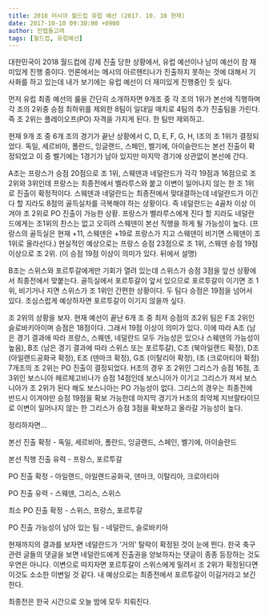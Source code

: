 ```yaml
---
title: 2018 러시아 월드컵 유럽 예선 (2017. 10. 10 현재)
date: 2017-10-10 09:30:00 +0900
author: 만렙돌고래
tags: [월드컵, 유럽예선]
---
```


대한민국이 2018 월드컵에 강제 진출 당한 상황에서, 유럽 예선이나 남미 예선이 참 재미있게 진행 중이다. 언론에서는 메시의 아르헨티나가 진출하지 못하는 것에 대해서 기사화를 하고 있는데 내가 보기에는 유럽 예선이 더 재미있게 진행중인 듯 싶다.

먼저 유럽 최종 예선의 룰을 간단히 소개하자면 9개조 중 각 조의 1위가 본선에 직행하며 각 조의 2위중 승점 최하위를 제외한 8팀이 일대일 매치로 4팀의 추가 진출팀을 가린다. 즉 조 2위는 플레이오프(PO) 자격을 가지게 된다. 한 팀만 제외하고.

현재 9개 조 중 6개 조의 경기가 끝난 상황에서 C, D, E, F, G, H, I조의 조 1위가 결정되었다. 독일, 세르비아, 폴란드, 잉글랜드, 스페인, 벨기에, 아이슬란드는 본선 진출이 확정되었고 이 중 벨기에는 1경기가 남아 있지만 마지막 경기에 상관없이 본선에 간다.

A조는 프랑스가 승점 20점으로 조 1위, 스웨덴과 네덜란드가 각각 19점과 16점으로 조 2위와 3위인데 프랑스는 최종전에서 벨라루스와 붙고 이변이 일어나지 않는 한 조 1위로 진출이 확정적이다. 스웨덴과 네덜란드는 최종전에서 맞대결하는데 네덜란드가 이긴다 할 지라도 8점의 골득실차를 극복해야 하는 상황이다. 즉 네덜란드는 4골차 이상 이겨야 조 2위로 PO 진출이 가능한 상황. 프랑스가 벨라루스에게 진다 할 지라도 네덜란드에게는 조1위의 찬스는 없고 오히려 스웨덴이 본선 직행을 하게 될 가능성이 높다. (프랑스의 골득실은 현재 +11, 스웨덴은 +19로 프랑스가 지고 스웨덴이 비기면 스웨덴이 조 1위로 올라선다.) 현실적인 예상으로는 프랑스 승점 23점으로 조 1위, 스웨덴 승점 19점 이상으로 조 2위. (이 승점 19점 이상이 의미가 있다. 뒤에서 설명)

B조는 스위스와 포르투갈에게만 기회가 열려 있는데 스위스가 승점 3점을 앞선 상황에서 최종전에서 맞붙는다. 골득실에서 포르투갈이 앞서 있으므로 포르투갈이 이기면 조 1위, 비기거나 지면 스위스가 조 1위인 간편한 상황이다. 두 팀다 승점은 19점을 넘어서 있다. 조심스럽게 예상하자면 포르투갈이 이기지 않을까 싶다.

조 2위의 상황을 보자. 현재 예선이 끝난 6개 조 중 최저 승점의 조2위 팀은 F조 2위인 슬로바키아이며 승점은 18점이다. 그래서 19점 이상이 의미가 있다. 이에 따라 A조 (남은 경기 결과에 따라 프랑스, 스웨덴, 네덜란드 모두 가능성은 있으나 스웨덴의 가능성이 높음), B조 (남은 경기 결과에 따라 스위스 또는 포르투갈), C조 (북아일랜드 확정), D조 (아일랜드공화국 확정), E조 (덴마크 확정), G조 (이탈리아 확정), I조 (크로아티아 확정) 7개조의 조 2위는 PO 진출이 결정되었다. H조의 경우 조 2위인 그리스가 승점 16점, 조 3위인 보스니아 헤르체고비나가 승점 14점인데 보스니아가 이기고 그리스가 져서 보스니아가 조 2위가 된다 해도 보스니아는 PO 가능성이 없다. 그리스의 경우는 최종전에 반드시 이겨야만 승점 19점을 확보 가능한데 마지막 경기가 H조의 최약체 지브랄타이므로 이변이 일어나지 않는 한 그리스가 승점 3점을 확보하고 올라갈 가능성이 높다.

정리하자면...

본선 진출 확정 - 독일, 세르비아, 폴란드, 잉글랜드, 스페인, 벨기에, 아이슬란드

본선 직행 진출 유력 - 프랑스, 포르투갈

PO 진출 확정 - 아일랜드, 아일랜드공화국, 덴마크, 이탈리아, 크로아티아

PO 진출 유력 - 스웨덴, 그리스, 스위스

최소 PO 진출 확정 - 스위스, 프랑스, 포르투갈

PO 진출 가능성이 남아 있는 팀 - 네덜란드, 슬로바키아

현재까지의 결과를 보자면 네덜란드가 '거의' 탈락이 확정된 것이 눈에 띈다. 한국 축구 관련 글들의 댓글을 보면 네덜란드에게 진출권을 양보하자는 댓글이 종종 등장하는 것도 우연은 아니다. 이변으로 따지자면 포르투갈이 스위스에게 밀려서 조 2위가 확정된다면 이것도 소소한 이변일 것 같다. 내 예상으로는 최종전에서 포르투갈이 이길거라고 보긴 한다.

최종전은 한국 시간으로 오늘 밤에 모두 치뤄진다. 